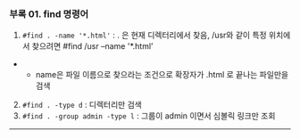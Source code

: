 ### 부록 01. find 명령어

01. `#find . -name '*.html'` :  . 은 현재 디렉터리에서 찾음, /usr와 같이 특정 위치에서 찾으려면 #find /usr –name '*.html’
- - name은 파일 이름으로 찾으라는 조건으로 확장자가 .html 로 끝나는 파일만을 검색
02. `#find . -type d` : 디렉터리만 검색
03. `#find . -group admin -type l` : 그룹이 admin 이면서 심볼릭 링크만 조회

<hr/>
